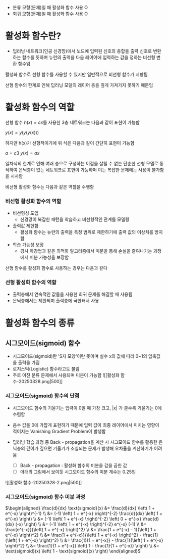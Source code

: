 - 분류 모형(문제)일 때 활성화 함수 사용 O
- 회귀 모형(문제)일 때 활성화 함수 사용 O

# 활성화 함수란? 

- 딥러닝 네트워크(인공 신경망)에서 노드에 입력된 신호의 총합을 출력 신호로 변환하는 함수를 뜻하며 뉴런의 출력을 다음 레이어에 입력하는 값을 정하는 비선형 변환 함수임.


활성화 함수로 선형 함수를 사용할 수 있지만 일반적으로 비선형 함수가 지향됨

선형 함수의 한계로 인해 딥러닝 모델의 레이어 층을 깊게 가져가지 못하기 때문임

# 활성화 함수의 역할

선형 함수 $h(x) = cx$를 사용한 3층 네트워크는 다음과 같이 표현이 가능함

$y(x) = y(y(y(x)))$

하지만 h(x)가 선형적이기에 위 식은 다음과 같이 간단히 표현이 가능함

$a = c3$
$y(x) = ax$

일차식의 한계로 인해 여러 층으로 구성하는 이점을 살릴 수 없는 단순한 선형 모델로 동작하여 은닉층이 없는 네트워크로 표현이 가능하며 이는 복잡한 문제에는 사용이 불가함을 시사함

비선형 활성화 함수는 다음과 같은 역할을 수행함
### 비선형 활성화 함수의 역할
- 비선형성 도입
	- 신경망이 복잡한 패턴을 학습하고 비선형적인 관계를 모델링
- 출력값 제한함
	- 활성화 함수는 뉴런의 출력을 특정 범위로 제한하기에 출력 값의 이상치를 방지함
- 학습 가능성 보장
	- 경사 하강법과 같은 최적화 알고리즘에서 미분을 통해 손실을 줄여나가는 과정에서 미분 가능성을 보장함

선형 함수를 활성화 함수로 사용하는 경우는 다음과 같다
### 선형 활성화 함수의 역할
- 출력층에서 연속적인 값들을 사용한 회귀 문제를 해결할 때 사용됨
- 은닉층에서는 제한되며 출력층에 국한돼서 사용

# 활성화 함수의 종류

## 시그모이드(sigmoid) 함수

- 시그모이드(sigmoid)란 'S자 모양'이란 뜻이며 실수 x의 값에 따라 0~1의 압축값을 출력을 가짐
- 로지스틱(Logistic) 함수라고도 불림
- 주로 이진 분류 문제에서 사용되며 미분이 가능함
![[활성화 함수-20250328.png|500]]

### 시그모이드(sigmoid) 함수의 단점
- 시그모이드 함수의 기울기는 입력이 0일 때 가장 크고, |x| 가 클수록 기울기는 0에 수렴함
- 음수 값을 0에 가깝게 표현하기 때문에 입력 값이 최종 레이어에서 미치는 영향이 적어지는 Vanishing Gradient Problem이 발생함
- 딥러닝 학습 과정 중 Back - propagation을 계산 시 시그모이드 함수를 활용한 은닉층의 깊이가 깊으면 기울기가 소실되는 문제가 발생해 오차율을 계산하기가 어려움

	- [ ] Back - propagation : 활성화 함수의 미분을 값을 곱한 값
	- [ ] 아래의 그림에서 보이듯 시그모이드 함수의 미분 계수는 0.25임

![[활성화 함수-20250328-2.png|500]]

### 시그모이드(sigmoid) 함수 미분 과정

$\begin{aligned} \frac{d}{dx} \text{sigmoid}(x) &= \frac{d}{dx} \left( 1 + e^{-x} \right)^{-1} \\ &= (-1) \left( 1 + e^{-x} \right)^{-2} \frac{d}{dx} \left( 1 + e^{-x} \right) \\ &= (-1) \left( 1 + e^{-x} \right)^{-2} \left( 0 + e^{-x} \frac{d}{dx} (-x) \right) \\ &= (-1) \left( 1 + e^{-x} \right)^{-2} e^{-x} (-1) \\ &= \frac{e^{-x}}{\left( 1 + e^{-x} \right)^2} \\ &= \frac{1 + e^{-x} - 1}{\left( 1 + e^{-x} \right)^2} \\ &= \frac{1 + e^{-x}}{\left( 1 + e^{-x} \right)^2} - \frac{1}{\left( 1 + e^{-x} \right)^2} \\ &= \frac{1}{1 + e^{-x}} - \frac{1}{\left( 1 + e^{-x} \right)^2} \\ &= \frac{1}{1 + e^{-x}} \left( 1 - \frac{1}{1 + e^{-x}} \right) \\ &= \text{sigmoid}(x) \left( 1 - \text{sigmoid}(x) \right) \end{aligned}$



